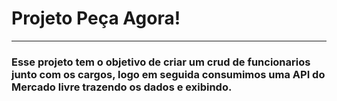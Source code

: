 <h1>Projeto Peça Agora!</h1>
<hr>
<h3>Esse projeto tem o objetivo de criar um crud de funcionarios junto com os cargos, logo em seguida
consumimos uma API do Mercado livre trazendo os dados e exibindo. </h3>
<br> 

